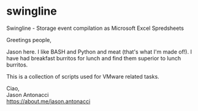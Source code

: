 # swingline
Swingline - Storage event compilation as Microsoft Excel Spredsheets

Greetings people,

Jason here. I like BASH and Python and meat (that's what I'm made of!). I have
had breakfast burritos for lunch and find them superior to lunch burritos.

This is a collection of scripts used for VMware related tasks.

Ciao,<br>
Jason Antonacci<br>
https://about.me/jason.antonacci
